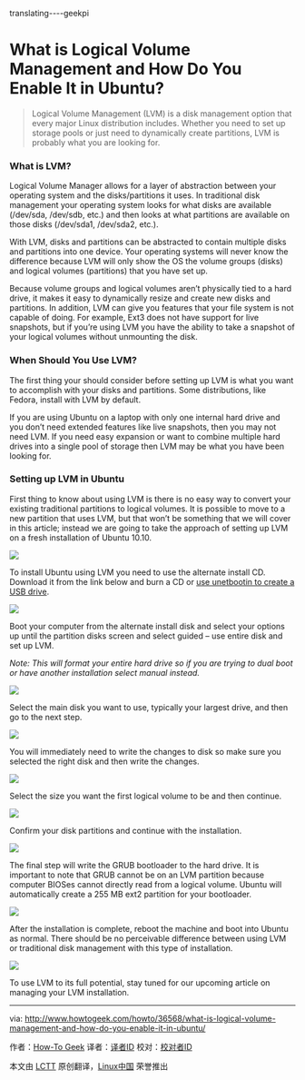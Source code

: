 translating----geekpi

What is Logical Volume Management and How Do You Enable It in Ubuntu?
================================================================================
> Logical Volume Management (LVM) is a disk management option that every major Linux distribution includes. Whether you need to set up storage pools or just need to dynamically create partitions, LVM is probably what you are looking for.

### What is LVM? ###

Logical Volume Manager allows for a layer of abstraction between your operating system and the disks/partitions it uses. In traditional disk management your operating system looks for what disks are available (/dev/sda, /dev/sdb, etc.) and then looks at what partitions are available on those disks (/dev/sda1, /dev/sda2, etc.).

With LVM, disks and partitions can be abstracted to contain multiple disks and partitions into one device. Your operating systems will never know the difference because LVM will only show the OS the volume groups (disks) and logical volumes (partitions) that you have set up.

Because volume groups and logical volumes aren’t physically tied to a hard drive, it makes it easy to dynamically resize and create new disks and partitions. ﻿In addition, LVM can give you features that your file system is not capable of doing. For example, Ext3 does not have support for live snapshots, but if you’re using LVM you have the ability to take a snapshot of your logical volumes without unmounting the disk.

### When Should You Use LVM? ###

The first thing your should consider before setting up LVM is what you want to accomplish with your disks and partitions. Some distributions, like Fedora, install with LVM by default.

If you are using Ubuntu on a laptop with only one internal hard drive and you don’t need extended features like live snapshots, then you may not need LVM. If you need easy expansion or want to combine multiple hard drives into a single pool of storage then LVM may be what you have been looking for.

### Setting up LVM in Ubuntu ###

First thing to know about using LVM is there is no easy way to convert your existing traditional partitions to logical volumes. It is possible to move to a new partition that uses LVM, but that won’t be something that we will cover in this article; instead we are going to take the approach of setting up LVM on a fresh installation of Ubuntu 10.10.

![](http://cdn3.howtogeek.com/wp-content/uploads/2010/12/ubuntu-10-banner.png)

To install Ubuntu using LVM you need to use the alternate install CD. Download it from the link below and burn a CD or [use unetbootin to create a USB drive][1].

![](http://cdn3.howtogeek.com/wp-content/uploads/2010/12/download-web.png)

Boot your computer from the alternate install disk and select your options up until the partition disks screen and select guided – use entire disk and set up LVM.

*Note: This will format your entire hard drive so if you are trying to dual boot or have another installation select manual instead.*

![](http://cdn3.howtogeek.com/wp-content/uploads/2010/12/setup-1.png)

Select the main disk you want to use, typically your largest drive, and then go to the next step.

![](http://cdn3.howtogeek.com/wp-content/uploads/2010/12/setup-2.png)

You will immediately need to write the changes to disk so make sure you selected the right disk and then write the changes.

![](http://cdn3.howtogeek.com/wp-content/uploads/2010/12/setup-3.png)

Select the size you want the first logical volume to be and then continue.

![](http://cdn3.howtogeek.com/wp-content/uploads/2011/01/setup-4.png)

Confirm your disk partitions and continue with the installation.

![](http://cdn3.howtogeek.com/wp-content/uploads/2011/01/setup-5.png)

The final step will write the GRUB bootloader to the hard drive. It is important to note that GRUB cannot be on an LVM partition because computer BIOSes cannot directly read from a logical volume. Ubuntu will automatically create a 255 MB ext2 partition for your bootloader.

![](http://cdn3.howtogeek.com/wp-content/uploads/2011/01/setup-6.png)

After the installation is complete, reboot the machine and boot into Ubuntu as normal. There should be no perceivable difference between using LVM or traditional disk management with this type of installation.

![](http://cdn3.howtogeek.com/wp-content/uploads/2011/01/disk-manager.png)

To use LVM to its full potential, stay tuned for our upcoming article on managing your LVM installation.

--------------------------------------------------------------------------------

via: http://www.howtogeek.com/howto/36568/what-is-logical-volume-management-and-how-do-you-enable-it-in-ubuntu/

作者：[How-To Geek][a]
译者：[译者ID](https://github.com/译者ID)
校对：[校对者ID](https://github.com/校对者ID)

本文由 [LCTT](https://github.com/LCTT/TranslateProject) 原创翻译，[Linux中国](https://linux.cn/) 荣誉推出

[a]:https://plus.google.com/+howtogeek?prsrc=5
[1]:http://www.howtogeek.com/howto/13379/create-a-bootable-ubuntu-9.10-usb-flash-drive/
